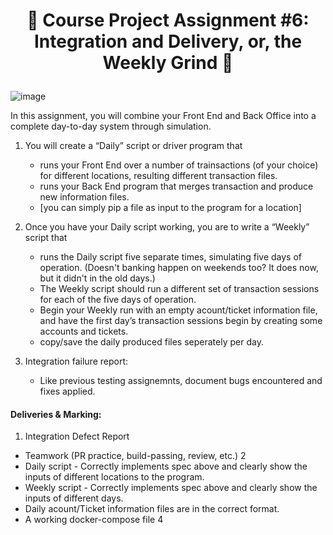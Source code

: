 <h1 align="center">

:ship: Course Project Assignment #6: Integration and Delivery, or, the Weekly Grind  :ship: 

</h1>

![image](https://user-images.githubusercontent.com/8474647/94140562-689e0980-fe39-11ea-8b75-f160d6931c73.png)


In this assignment, you will combine your Front End and Back Office into a complete day-to-day system through simulation.

1. You will create a “Daily” script or driver program that 
   - runs your Front End over a number of trainsactions (of your choice) for different locations, resulting different transaction files.
   - runs your Back End program that merges transaction and produce new information files. 
   - [you can simply pip a file as input to the program for a location]
   
2. Once you have your Daily script working, you are to write a “Weekly” script that 
   - runs the Daily script five separate times, simulating five days of operation. (Doesn't banking happen on weekends too?  It does now, but it didn't in the old days.)  
   - The Weekly script should run a different set of transaction sessions for each of the five days of operation. 
   - Begin your Weekly run with an empty acount/ticket information file, and have the first day’s transaction sessions begin by creating some accounts and tickets.
   - copy/save the daily produced files seperately per day.
     
3. Integration failure report:
   - Like previous testing assignemnts, document bugs encountered and fixes applied. 


#### Deliveries & Marking:


1. Integration Defect Report 

- Teamwork (PR practice, build-passing, review, etc.) 2
- Daily script - Correctly implements spec above and clearly show the inputs of different locations to the program.
- Weekly script - Correctly implements spec above and clearly show the inputs of different days.
- Daily acount/Ticket information files are in the correct format.
- A working docker-compose file 4
